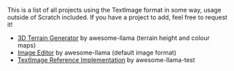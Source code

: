This is a list of all projects using the TextImage format in some way, usage outside of Scratch included.
If you have a project to add, feel free to request it!

- [3D Terrain Generator](https://scratch.mit.edu/projects/600000129/) by awesome-llama (terrain height and colour maps)
- [Image Editor](https://scratch.mit.edu/projects/552647396/) by awesome-llama (default image format)
- [TextImage Reference Implementation](https://scratch.mit.edu/projects/945312296/) by awesome-llama-test